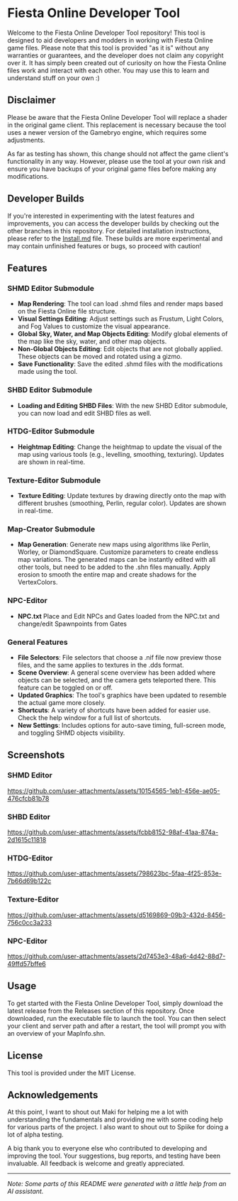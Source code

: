# Fiesta Online Developer Tool
 
Welcome to the Fiesta Online Developer Tool repository! This tool is designed to aid developers and modders in working with Fiesta Online game files. Please note that this tool is provided "as it is" without any warranties or guarantees, and the developer does not claim any copyright over it. It has simply been created out of curiosity on how the Fiesta Online files work and interact with each other. You may use this to learn and understand stuff on your own :)
 
## Disclaimer
 
Please be aware that the Fiesta Online Developer Tool will replace a shader in the original game client. This replacement is necessary because the tool uses a newer version of the Gamebryo engine, which requires some adjustments.
 
As far as testing has shown, this change should not affect the game client's functionality in any way. However, please use the tool at your own risk and ensure you have backups of your original game files before making any modifications.
 
## Developer Builds
 
If you're interested in experimenting with the latest features and improvements, you can access the developer builds by checking out the other branches in this repository. For detailed installation instructions, please refer to the [Install.md](./Install.md) file. These builds are more experimental and may contain unfinished features or bugs, so proceed with caution!
 
## Features
 
### SHMD Editor Submodule
 
- **Map Rendering**: The tool can load .shmd files and render maps based on the Fiesta Online file structure.
- **Visual Settings Editing**: Adjust settings such as Frustum, Light Colors, and Fog Values to customize the visual appearance.
- **Global Sky, Water, and Map Objects Editing**: Modify global elements of the map like the sky, water, and other map objects.
- **Non-Global Objects Editing**: Edit objects that are not globally applied. These objects can be moved and rotated using a gizmo.
- **Save Functionality**: Save the edited .shmd files with the modifications made using the tool.
 
### SHBD Editor Submodule
 
- **Loading and Editing SHBD Files**: With the new SHBD Editor submodule, you can now load and edit SHBD files as well.
 
### HTDG-Editor Submodule
 
- **Heightmap Editing**: Change the heightmap to update the visual of the map using various tools (e.g., levelling, smoothing, texturing). Updates are shown in real-time.
 
### Texture-Editor Submodule
 
- **Texture Editing**: Update textures by drawing directly onto the map with different brushes (smoothing, Perlin, regular color). Updates are shown in real-time.
 
### Map-Creator Submodule
 
- **Map Generation**: Generate new maps using algorithms like Perlin, Worley, or DiamondSquare. Customize parameters to create endless map variations. The generated maps can be instantly edited with all other tools, but need to be added to the .shn files manually. Apply erosion to smooth the entire map and create shadows for the VertexColors.

### NPC-Editor

- **NPC.txt** Place and Edit NPCs and Gates loaded from the NPC.txt and change/edit Spawnpoints from Gates
 
### General Features
 
- **File Selectors**: File selectors that choose a .nif file now preview those files, and the same applies to textures in the .dds format.
- **Scene Overview**: A general scene overview has been added where objects can be selected, and the camera gets teleported there. This feature can be toggled on or off.
- **Updated Graphics**: The tool's graphics have been updated to resemble the actual game more closely.
- **Shortcuts**: A variety of shortcuts have been added for easier use. Check the help window for a full list of shortcuts.
- **New Settings**: Includes options for auto-save timing, full-screen mode, and toggling SHMD objects visibility.
 
## Screenshots
 
### SHMD Editor
 
https://github.com/user-attachments/assets/10154565-1eb1-456e-ae05-476cfcb81b78

 
### SHBD Editor
 

https://github.com/user-attachments/assets/fcbb8152-98af-41aa-874a-2d1615c11818


### HTDG-Editor
 

https://github.com/user-attachments/assets/798623bc-5faa-4f25-853e-7b66d69b122c
 
 
### Texture-Editor
 
 
https://github.com/user-attachments/assets/d5169869-09b3-432d-8456-756c0cc3a233

### NPC-Editor

 
https://github.com/user-attachments/assets/2d7453e3-48a6-4d42-88d7-49ffd57bffe6


 
## Usage
 
To get started with the Fiesta Online Developer Tool, simply download the latest release from the Releases section of this repository. Once downloaded, run the executable file to launch the tool. You can then select your client and server path and after a restart, the tool will prompt you with an overview of your MapInfo.shn.
 
## License
 
This tool is provided under the MIT License.
 
## Acknowledgements
 
At this point, I want to shout out Maki for helping me a lot with understanding the fundamentals and providing me with some coding help for various parts of the project. I also want to shout out to Spiike for doing a lot of alpha testing.
 
A big thank you to everyone else who contributed to developing and improving the tool. Your suggestions, bug reports, and testing have been invaluable. All feedback is welcome and greatly appreciated.
 
---
 
*Note: Some parts of this README were generated with a little help from an AI assistant.*
